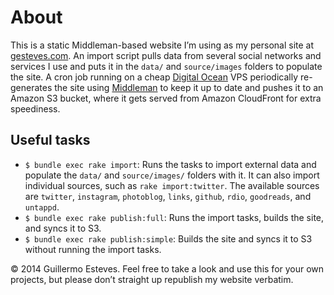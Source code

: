 # About

This is a static Middleman-based website I’m using as my personal site at [gesteves.com](http://gesteves.com). An import script pulls data from several social networks and services I use and puts it in the `data/` and `source/images` folders to populate the site. A cron job running on a cheap [Digital Ocean](https://www.digitalocean.com/?refcode=1805b0874bd3) VPS periodically re-generates the site using [Middleman](http://middlemanapp.com/) to keep it up to date and pushes it to an Amazon S3 bucket, where it gets served from Amazon CloudFront for extra speediness.

## Useful tasks

* `$ bundle exec rake import`: Runs the tasks to import external data and populate the `data/` and `source/images/` folders with it. It can also import individual sources, such as `rake import:twitter`. The available sources are `twitter`, `instagram`, `photoblog`, `links`, `github`, `rdio`, `goodreads`, and `untappd`.
* `$ bundle exec rake publish:full`: Runs the import tasks, builds the site, and syncs it to S3.
* `$ bundle exec rake publish:simple`: Builds the site and syncs it to S3 without running the import tasks.

&copy; 2014 Guillermo Esteves. Feel free to take a look and use this for your own projects, but please don’t straight up republish my website verbatim.
